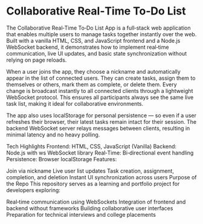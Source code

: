 # Collaborative Real‑Time To‑Do List
The Collaborative Real‑Time To‑Do List App is a full‑stack web application that enables multiple users to manage tasks together instantly over the web. Built with a vanilla HTML, CSS, and JavaScript frontend and a Node.js WebSocket backend, it demonstrates how to implement real‑time communication, live UI updates, and basic state synchronization without relying on page reloads.

When a user joins the app, they choose a nickname and automatically appear in the list of connected users. They can create tasks, assign them to themselves or others, mark them as complete, or delete them. Every change is broadcast instantly to all connected clients through a lightweight WebSocket protocol. This ensures all participants always see the same live task list, making it ideal for collaborative environments.

The app also uses localStorage for personal persistence — so even if a user refreshes their browser, their latest tasks remain intact for their session. The backend WebSocket server relays messages between clients, resulting in minimal latency and no heavy polling.

Tech Highlights
Frontend: HTML, CSS, JavaScript (Vanilla)
Backend: Node.js with ws WebSocket library
Real‑Time: Bi‑directional event handling
Persistence: Browser localStorage
Features:

Join via nickname
Live user list updates
Task creation, assignment, completion, and deletion
Instant UI synchronization across users
Purpose of the Repo
This repository serves as a learning and portfolio project for developers exploring:

Real‑time communication using WebSockets
Integration of frontend and backend without frameworks
Building collaborative user interfaces
Preparation for technical interviews and college placements
